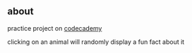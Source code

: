 ## about
practice project on [codecademy](https://www.codecademy.com/courses/react-101/projects/js-react-animal-fun-facts)

clicking on an animal will randomly display a fun fact about it
